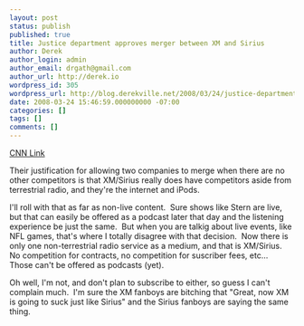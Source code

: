 ```yaml
---
layout: post
status: publish
published: true
title: Justice department approves merger between XM and Sirius
author: Derek
author_login: admin
author_email: drgath@gmail.com
author_url: http://derek.io
wordpress_id: 305
wordpress_url: http://blog.derekville.net/2008/03/24/justice-department-approves-merger-between-xm-and-sirius/
date: 2008-03-24 15:46:59.000000000 -07:00
categories: []
tags: []
comments: []
---
```

<a href="http://money.cnn.com/2008/03/24/news/companies/xm_sirius/index.htm?postversion=2008032415">CNN Link</a>

Their justification for allowing two companies to merge when there are no other competitors is that XM/Sirius really does have competitors aside from terrestrial radio, and they're the internet and iPods.

I'll roll with that as far as non-live content.  Sure shows like Stern are live, but that can easily be offered as a podcast later that day and the listening experience be just the same.  But when you are talkig about live events, like NFL games, that's where I totally disagree with that decision.  Now there is only one non-terrestrial radio service as a medium, and that is XM/Sirius.  No competition for contracts, no competition for suscriber fees, etc...  Those can't be offered as podcasts (yet).

Oh well, I'm not, and don't plan to subscribe to either, so guess I can't complain much.  I'm sure the XM fanboys are bitching that "Great, now XM is going to suck just like Sirius" and the Sirius fanboys are saying the same thing.
